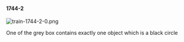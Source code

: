 #### 1744-2
![train-1744-2-0.png](https://github.com/lil-lab/nlvr/raw/master/nlvr/train/images/12/train-1744-2-0.png "train-1744-2-0.png")

One of the grey box contains exactly one object which is a black circle